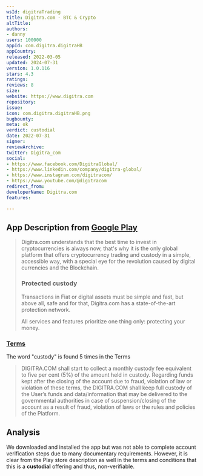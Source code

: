 ```yaml
---
wsId: digitraTrading
title: Digitra.com - BTC & Crypto
altTitle: 
authors:
- danny
users: 100000
appId: com.digitra.digitraHB
appCountry: 
released: 2022-03-05
updated: 2024-07-31
version: 1.0.116
stars: 4.3
ratings: 
reviews: 8
size: 
website: https://www.digitra.com
repository: 
issue: 
icon: com.digitra.digitraHB.png
bugbounty: 
meta: ok
verdict: custodial
date: 2022-07-31
signer: 
reviewArchive: 
twitter: Digitra_com
social:
- https://www.facebook.com/DigitraGlobal/
- https://www.linkedin.com/company/digitra-global/
- https://www.instagram.com/digitracom/
- https://www.youtube.com/@digitracom
redirect_from: 
developerName: Digitra.com
features: 

---
```


## App Description from [Google Play](https://play.google.com/store/apps/details?id=com.digitra.digitraHB) 

> Digitra.com understands that the best time to invest in cryptocurrencies is always now, that's why it is the only global platform that offers cryptocurrency trading and custody in a simple, accessible way, with a special eye for the revolution caused by digital currencies and the Blockchain.
>
> ### Protected custody
>
> Transactions in Fiat or digital assets must be simple and fast, but above all, safe and for that, Digitra.com has a state-of-the-art protection network.
>
> All services and features prioritize one thing only: protecting your money.

### [Terms](https://intercom.help/digitraglobal/en/articles/6155807-terms-of-use)

The word "custody" is found 5 times in the Terms

> DIGITRA.COM shall start to collect a monthly custody fee equivalent to five per cent (5%) of the amount held in custody. Regarding funds kept after the closing of the account due to fraud, violation of law or violation of these terms, the DIGITRA.COM shall keep full custody of the User’s funds and data/information that may be delivered to the governmental authorities in case of suspension/closing of the account as a result of fraud, violation of laws or the rules and policies of the Platform.

## Analysis 

We downloaded and installed the app but was not able to complete account verification steps due to many documentary requirements. However, it is clear from the Play store description as well in the terms and conditions that this is a **custodial** offering and thus, non-verifiable. 
